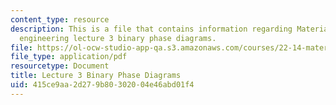 ```yaml
---
content_type: resource
description: This is a file that contains information regarding Materials in nuclear
  engineering lecture 3 binary phase diagrams.
file: https://ol-ocw-studio-app-qa.s3.amazonaws.com/courses/22-14-materials-in-nuclear-engineering-spring-2015/415ce9aa2d279b80302004e46abd01f4_MIT22_14S15_Lecture3.pdf
file_type: application/pdf
resourcetype: Document
title: Lecture 3 Binary Phase Diagrams
uid: 415ce9aa-2d27-9b80-3020-04e46abd01f4
---
```

